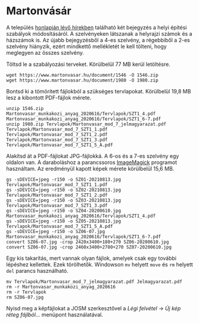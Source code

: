 # Martonvásár

A település [honlapján lévő hírekben](https://www.martonvasar.hu/epitesi_ugyek) található két bejegyzés a helyi építési szabályok módosításáról. A szelvényeken látszanak a helyrajzi számok és a házszámok is. Az újabb bejegyzésből a 4-es szelvény, a régebbiből a 2-es szelvény hiányzik, ezért mindkettő mellékletét le kell tölteni, hogy meglegyen az összes szelvény.

Töltsd le a szabályozási terveket. Körülbelül 77 MB kerül letöltésre.

```
wget https://www.martonvasar.hu/document/1546 -O 1546.zip
wget https://www.martonvasar.hu/document/1980 -O 1980.zip
```

Bontsd ki a tömörített fájlokból a szükséges tervlapokat. Körülbelül 19,8 MB lesz a kibontott PDF-fájlok mérete.

```
unzip 1546.zip Martonvasar_munkakozi_anyag_2020616/Tervlapok/SZT1_4.pdf Martonvasar_munkakozi_anyag_2020616/Tervlapok/SZT1_6-7.pdf
unzip 1980.zip Tervlapok/Martonvasar_mod_7_jelmagyarazat.pdf Tervlapok/Martonvasar_mod_7_SZT1_1.pdf Tervlapok/Martonvasar_mod_7_SZT1_2.pdf Tervlapok/Martonvasar_mod_7_SZT1_3.pdf Tervlapok/Martonvasar_mod_7_SZT1_5_A.pdf
```

Alakítsd át a PDF-fájlokat JPG-fájlokká. A 6-os és a 7-es szelvény egy oldalon van. A daraboláshoz a parancssoros [ImageMagick](https://imagemagick.org/) programot használtam. Az eredményül kapott képek mérete körülbelül 15,6 MB.

```
gs -sDEVICE=jpeg -r150 -o SZ01-20210813.jpg Tervlapok/Martonvasar_mod_7_SZT1_1.pdf
gs -sDEVICE=jpeg -r150 -o SZ02-20210813.jpg Tervlapok/Martonvasar_mod_7_SZT1_2.pdf
gs -sDEVICE=jpeg -r150 -o SZ03-20210813.jpg Tervlapok/Martonvasar_mod_7_SZT1_3.pdf
gs -sDEVICE=jpeg -r150 -o SZ04-20200610.jpg Martonvasar_munkakozi_anyag_2020616/Tervlapok/SZT1_4.pdf
gs -sDEVICE=jpeg -r150 -o SZ05-20210813.jpg Tervlapok/Martonvasar_mod_7_SZT1_5_A.pdf
gs -sDEVICE=jpeg -r150 -o SZ06-07.jpg Martonvasar_munkakozi_anyag_2020616/Tervlapok/SZT1_6-7.pdf
convert SZ06-07.jpg -crop 2420x3400+180+270 SZ06-20200610.jpg
convert SZ06-07.jpg -crop 2460x3400+2700+270 SZ07-20200610.jpg
```

Egy kis takarítás, mert vannak olyan fájlok, amelyek csak egy további lépéshez kellettek. Ezek törölhetők. Windowson `mv` helyett `move` és `rm` helyett `del` parancs használható.

```
mv Tervlapok/Martonvasar_mod_7_jelmagyarazat.pdf Jelmagyarazat.pdf
rm -r Martonvasar_munkakozi_anyag_2020616
rm -r Tervlapok
rm SZ06-07.jpg
```

Nyisd meg a képfájlokat a JOSM szerkesztővel a *Légi felvétel* → *Új kép réteg fájlból…* menüpont használatával.
